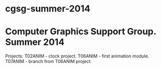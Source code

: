 cgsg-summer-2014
================
Computer Graphics Support Group. Summer 2014
================

Projects:
T02ANIM - clock project.
T06ANIM - first animation module.
T07ANIM - branch from T06ANIM project.
